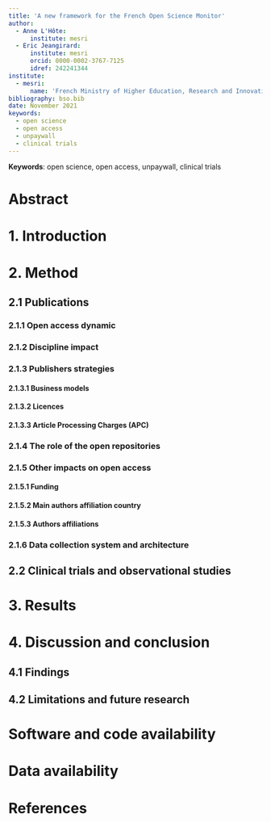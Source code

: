 ```yaml
---
title: 'A new framework for the French Open Science Monitor'
author:
  - Anne L'Hôte:
      institute: mesri
  - Eric Jeangirard:
      institute: mesri
      orcid: 0000-0002-3767-7125
      idref: 242241344
institute:
  - mesri:
      name: 'French Ministry of Higher Education, Research and Innovation, Paris, France'
bibliography: bso.bib
date: November 2021
keywords:
  - open science
  - open access
  - unpaywall
  - clinical trials
---
```


**Keywords**: open science, open access, unpaywall, clinical trials

# Abstract


# 1. Introduction


# 2. Method

## 2.1 Publications

### 2.1.1 Open access dynamic

### 2.1.2 Discipline impact

### 2.1.3 Publishers strategies

#### 2.1.3.1 Business models

#### 2.1.3.2 Licences

#### 2.1.3.3 Article Processing Charges (APC)

### 2.1.4 The role of the open repositories

### 2.1.5 Other impacts on open access

#### 2.1.5.1 Funding

#### 2.1.5.2 Main authors affiliation country

#### 2.1.5.3 Authors affiliations

### 2.1.6 Data collection system and architecture

## 2.2 Clinical trials and observational studies

# 3. Results

# 4. Discussion and conclusion

## 4.1 Findings


## 4.2 Limitations and future research


# Software and code availability


# Data availability


# References
